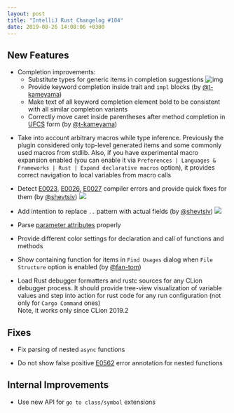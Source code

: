 ```yaml
---
layout: post
title: "IntelliJ Rust Changelog #104"
date: 2019-08-26 14:08:06 +0300
---
```



## New Features

* Completion improvements:
  <!-- https://github.com/intellij-rust/intellij-rust/pull/4207 -->
  * Substitute types for generic items in completion suggestions
  ![img](https://user-images.githubusercontent.com/2539310/63688221-6e2cb880-c80f-11e9-912e-9d9f6ea40b49.png)
  <!-- https://github.com/intellij-rust/intellij-rust/pull/4270 -->
  * Provide keyword completion inside trait and `impl` blocks (by [@t-kameyama])
  <!-- https://github.com/intellij-rust/intellij-rust/pull/4255 -->
  * Make text of all keyword completion element bold to be consistent with all similar completion variants
  <!-- https://github.com/intellij-rust/intellij-rust/pull/4250 -->
  * Correctly move caret inside parentheses after method completion in [UFCS](https://github.com/rust-lang/rfcs/blob/master/text/0132-ufcs.md) form (by [@t-kameyama])
  
<!-- https://github.com/intellij-rust/intellij-rust/pull/4094 -->
* Take into account arbitrary macros while type inference. 
Previously the plugin considered only top-level generated items and some commonly used macros from stdlib.
Also, if you have experimental macro expansion enabled (you can enable it via `Preferences | Languages & Frameworks | Rust | Expand declarative macros` option),
it provides correct navigation to local variables from macro calls

<!-- https://github.com/intellij-rust/intellij-rust/pull/3996 -->
* Detect [E0023](https://doc.rust-lang.org/error-index.html#E0023), 
[E0026](https://doc.rust-lang.org/error-index.html#E0026), 
[E0027](https://doc.rust-lang.org/error-index.html#E0027) compiler errors and provide quick fixes for them (by [@shevtsiv]) 
<img class="gif" data-wait="true" data-scope="gif-scope"
     src="https://user-images.githubusercontent.com/2539310/63687663-d37faa00-c80d-11e9-81ac-34dd35c28768.png"
     data-gif="https://user-images.githubusercontent.com/2539310/63687597-adf2a080-c80d-11e9-9806-fe97cc484f7f.gif"/>

<!-- https://github.com/intellij-rust/intellij-rust/pull/3996 -->
* Add intention to replace `..` pattern with actual fields (by [@shevtsiv])
<img class="gif" data-wait="true" data-scope="gif-scope"
     src="https://user-images.githubusercontent.com/2539310/63687664-d37faa00-c80d-11e9-9acf-f798d860cf00.png"
     data-gif="https://user-images.githubusercontent.com/2539310/63687598-ae8b3700-c80d-11e9-8ad6-354640669004.gif"/>

<!-- https://github.com/intellij-rust/intellij-rust/pull/4244 -->
* Parse [parameter attributes](https://github.com/rust-lang/rfcs/blob/master/text/2565-formal-function-parameter-attributes.md) properly

<!-- https://github.com/intellij-rust/intellij-rust/pull/4240 -->
* Provide different color settings for declaration and call of functions and methods

<!-- https://github.com/intellij-rust/intellij-rust/pull/4203 -->
* Show containing function for items in `Find Usages` dialog when `File Structure` option is enabled (by [@fan-tom])

<!-- https://github.com/intellij-rust/intellij-rust/pull/4197 -->
* Load Rust debugger formatters and rustc sources for any CLion debugger process.
It should provide tree-view visualization of variable values and step into action for rust code for any run configuration (not only for `Cargo Command` ones)  
Note, it works only since CLion 2019.2

## Fixes

<!-- https://github.com/intellij-rust/intellij-rust/pull/4251 -->
* Fix parsing of nested `async` functions

<!-- https://github.com/intellij-rust/intellij-rust/pull/4239 -->
* Do not show false positive [E0562](https://doc.rust-lang.org/error-index.html#E0562) error annotation for nested functions

## Internal Improvements

<!-- https://github.com/intellij-rust/intellij-rust/pull/4275 -->
* Use new API for `go to class/symbol` extensions



[@fan-tom]: https://github.com/fan-tom
[@shevtsiv]: https://github.com/shevtsiv
[@t-kameyama]: https://github.com/t-kameyama

